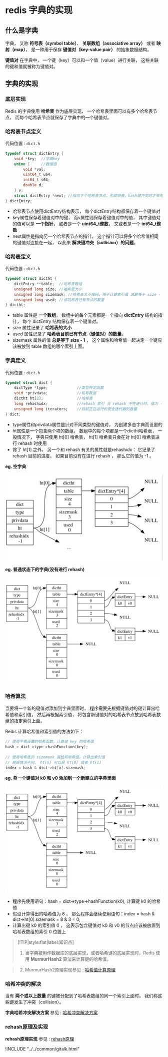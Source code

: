 # redis 字典的实现

## 什么是字典

字典， 又称 **符号表（symbol table）**、 **关联数组（associative array）** 或者 **映射（map）**， 是一种用于保存 **键值对（key-value pair）** 的抽象数据结构。

**键值对** 在字典中， 一个键（key）可以和一个值（value）进行关联， 这些关联的键和值就被称为键值对。

## 字典的实现

### 底层实现

Redis 的字典使用 **哈希表** 作为底层实现， 一个哈希表里面可以有多个哈希表节点， 而每个哈希表节点就保存了字典中的一个键值对。


### 哈希表节点定义

代码位置 : `dict.h`

```c
typedef struct dictEntry {
    void *key;  //字典key
    union {     //数据值
        void *val;
        uint64_t u64;
        int64_t s64;
        double d;
    } v;
    struct dictEntry *next; //指向下个哈希表节点，形成链表，hash键冲突时才被用到
} dictEntry;
```
- 哈希表节点使用dictEntry结构表示， 每个dictEntry结构都保存着一个键值对
- key属性保存着键值对中的键， 而v属性则保存着键值对中的值， 其中键值对的值可以是 **一个指针**， 或者是一个 **uint64_t整数**， 又或者是一个 **int64_t整数**
- next属性是指向另一个哈希表节点的指针， 这个指针可以将多个哈希值相同的键值对连接在一起， 以此来 **解决键冲突（collision）的问题**。

### 哈希表定义

代码位置 : `dict.h`

```c
typedef struct dictht {
    dictEntry **table;  //哈希表数组
    unsigned long size; //哈希表大小
    unsigned long sizemask; //哈希表大小掩码，用于计算索引值 总是等于 size - 1
    unsigned long used; //该哈希表已有节点的数量
} dictht;
```

- table 属性是 **一个数组**， 数组中的每个元素都是一个指向 **dictEntry** 结构的指针， 每个 dictEntry 结构保存着一个键值对。
- size 属性记录了 **哈希表的大小**
- used 属性记录了 **哈希表目前已有节点（键值对）的数量**。
- sizemask 属性的值 **总是等于 size - 1** ， 这个属性和哈希值一起决定一个键应该被放到 table 数组的哪个索引上面。

### 字典定义

代码位置 : `dict.h`

```c
typedef struct dict {
    dictType *type;             //类型特定函数
    void *privdata;             //私有数据
    dictht ht[2];               //哈希表
    long rehashidx;             //rehash 索引 当 rehash 不在进行时，值为 -1
    unsigned long iterators;    //目前正在运行的安全迭代器的数量
} dict;
```
- type属性和privdata属性是针对不同类型的键值对， 为创建多态字典而设置的
- ht属性是一个包含两个项的数组， 数组中的每个项都是一个dictht哈希表， 一般情况下， 字典只使用 ht[0] 哈希表， ht[1] 哈希表只会在对 ht[0] 哈希表进行 rehash 时使用
- 除了 ht[1] 之外， 另一个和 rehash 有关的属性就是rehashidx： 它记录了 rehash 目前的进度， 如果目前没有在进行 rehash ， 那么它的值为 -1 。

**eg. 空字典**

![空字典](/img/redis/字典/空字典.png)

**eg. 普通状态下的字典(没有进行 rehash)**

![普通状态下的字典](/img/redis/字典/普通状态下的字典.png)

### 哈希算法

当要将一个新的键值对添加到字典里面时， 程序需要先根据键值对的键计算出哈希值和索引值， 然后再根据索引值， 将包含新键值对的哈希表节点放到哈希表数组的指定索引上面。

Redis 计算哈希值和索引值的方法如下：

```c
// 使用字典设置的哈希函数，计算键 key 的哈希值
hash = dict->type->hashFunction(key);

// 使用哈希表的 sizemask 属性和哈希值，计算出索引值
// 根据情况不同， ht[x] 可以是 ht[0] 或者 ht[1]
index = hash & dict->ht[x].sizemask;
```

**eg. 将一个键值对 k0 和 v0 添加到一个新建立的字典里面**

![添加键值对后的字典](/img/redis/字典/普通状态下的字典.png)

- 程序先使用语句：hash = dict->type->hashFunction(k0), 计算键 k0 的哈希值
- 假设计算得出的哈希值为 8 ， 那么程序会继续使用语句：index = hash & dict->ht[0].sizemask = 8 & 3 = 0;
- 计算出键 k0 的索引值 0 ， 这表示包含键值对 k0 和 v0 的节点应该被放置到哈希表数组的索引 0 位置上

> [!TIP|style:flat|label:知识点]
> 1. 当字典被用作数据库的底层实现，或者哈希键的底层实现时，Redis 使用 **MurmurHash2** 算法来计算键的哈希值。

> 2. MurmurHash2原理实现参见 : [哈希值计算原理](/redis/设计与实现/字典哈希值的计算原理.md)

### 哈希冲突的解决

当有 **两个或以上数量** 的键被分配到了哈希表数组的同一个索引上面时， 我们称这些键发生了冲突（collision）。

**字典哈希冲突解决方案** 参见 : [哈希冲突解决方案](/redis/设计与实现/字典哈希冲突的解决方案.md)

### rehash原理及实现

**rehash原理实现** 参见 : [rehash原理](/redis/设计与实现/字典哈希冲突的解决方案.md)

<script>
var pageId = "redis字典实现基本原理"
</script>

!INCLUDE "../../common/gitalk.html"
